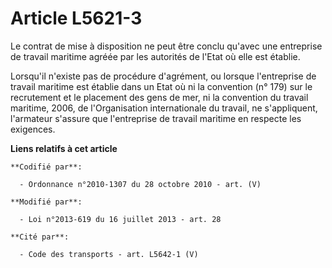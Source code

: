 # Article L5621-3

Le contrat de mise à disposition ne peut être conclu qu'avec une entreprise de travail maritime agréée par les autorités de
l'Etat où elle est établie.

Lorsqu'il n'existe pas de procédure d'agrément, ou lorsque l'entreprise de travail maritime est établie dans un Etat où ni la
convention (n° 179) sur le recrutement et le placement des gens de mer, ni la convention du travail maritime, 2006, de
l'Organisation internationale du travail, ne s'appliquent, l'armateur s'assure que l'entreprise de travail maritime en
respecte les exigences.

**Liens relatifs à cet article**

	**Codifié par**:

	  - Ordonnance n°2010-1307 du 28 octobre 2010 - art. (V)

	**Modifié par**:

	  - Loi n°2013-619 du 16 juillet 2013 - art. 28

	**Cité par**:

	  - Code des transports - art. L5642-1 (V)
